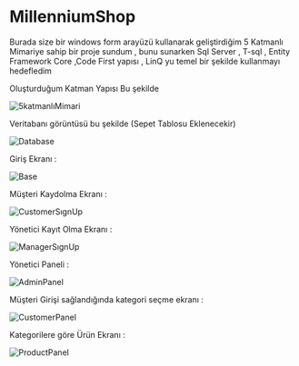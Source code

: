 # MillenniumShop
Burada size bir windows form arayüzü kullanarak geliştirdiğim 5 Katmanlı Mimariye sahip bir proje sundum , bunu sunarken Sql Server , T-sql , Entity Framework Core ,Code First 
yapısı , LinQ yu temel bir şekilde kullanmayı hedefledim


Oluşturduğum Katman Yapısı Bu şekilde


![5katmanlıMimari](https://user-images.githubusercontent.com/74687192/107368044-1bbd8580-6af1-11eb-8c23-42efcbd4d4bc.PNG)


Veritabanı görüntüsü bu şekilde (Sepet Tablosu Eklenecekir)

![Database](https://user-images.githubusercontent.com/74687192/107368076-2546ed80-6af1-11eb-89f5-a5ff77c15d4d.PNG)

Giriş Ekranı : 

![Base](https://user-images.githubusercontent.com/74687192/107367988-0b0d0f80-6af1-11eb-961b-23ccab167c4e.PNG)


Müşteri Kaydolma Ekranı :

![CustomerSıgnUp](https://user-images.githubusercontent.com/74687192/107367997-0cd6d300-6af1-11eb-8662-e570a1bbb4dd.PNG)

Yönetici Kayıt Olma Ekranı :

![ManagerSıgnUp](https://user-images.githubusercontent.com/74687192/107368002-0d6f6980-6af1-11eb-8817-2648958aa65f.PNG)

Yönetici Paneli :

![AdminPanel](https://user-images.githubusercontent.com/74687192/107368010-1102f080-6af1-11eb-8c71-e365255d0c1a.PNG)

Müşteri Girişi sağlandığında kategori seçme ekranı : 

![CustomerPanel](https://user-images.githubusercontent.com/74687192/107368026-16603b00-6af1-11eb-9e51-1f4c456a0bb9.PNG)

Kategorilere göre Ürün Ekranı  : 

![ProductPanel](https://user-images.githubusercontent.com/74687192/107368031-17916800-6af1-11eb-8492-66b2f0700f19.PNG)


